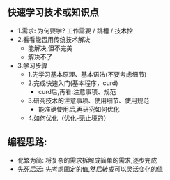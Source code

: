 ## 快速学习技术或知识点
- 1.需求: 为何要学? 工作需要 / 跳槽 / 技术控
- 2.看看能否用传统技术解决
  + 能解决,但不完美
  + 解决不了
- 3.学习步骤
  + 1.先学习基本原理、基本语法(不要考虑细节)
  + 2.完成快速入门(基本程序，curd)
    - curd后,再看:注意事项、规范
  + 3.研究技术的注意事项、使用细节、使用规范
    - 能准确使用后,再研究如何优化
  + 4.如何优化（优化-无止境的）


## 编程思路:
- 化繁为简: 将复杂的需求拆解成简单的需求,逐步完成
- 先死后活: 先考虑固定的值,然后转成可以灵活变化的值
